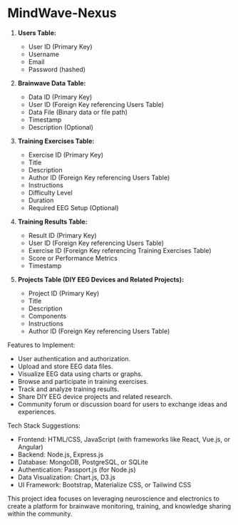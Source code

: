 # MindWave-Nexus

1. **Users Table:**
   - User ID (Primary Key)
   - Username
   - Email
   - Password (hashed)

2. **Brainwave Data Table:**
   - Data ID (Primary Key)
   - User ID (Foreign Key referencing Users Table)
   - Data File (Binary data or file path)
   - Timestamp
   - Description (Optional)

3. **Training Exercises Table:**
   - Exercise ID (Primary Key)
   - Title
   - Description
   - Author ID (Foreign Key referencing Users Table)
   - Instructions
   - Difficulty Level
   - Duration
   - Required EEG Setup (Optional)

4. **Training Results Table:**
   - Result ID (Primary Key)
   - User ID (Foreign Key referencing Users Table)
   - Exercise ID (Foreign Key referencing Training Exercises Table)
   - Score or Performance Metrics
   - Timestamp

5. **Projects Table (DIY EEG Devices and Related Projects):**
   - Project ID (Primary Key)
   - Title
   - Description
   - Components
   - Instructions
   - Author ID (Foreign Key referencing Users Table)

Features to Implement:
- User authentication and authorization.
- Upload and store EEG data files.
- Visualize EEG data using charts or graphs.
- Browse and participate in training exercises.
- Track and analyze training results.
- Share DIY EEG device projects and related research.
- Community forum or discussion board for users to exchange ideas and experiences.

Tech Stack Suggestions:
- Frontend: HTML/CSS, JavaScript (with frameworks like React, Vue.js, or Angular)
- Backend: Node.js, Express.js
- Database: MongoDB, PostgreSQL, or SQLite
- Authentication: Passport.js (for Node.js)
- Data Visualization: Chart.js, D3.js
- UI Framework: Bootstrap, Materialize CSS, or Tailwind CSS

This project idea focuses on leveraging neuroscience and electronics to create a platform for brainwave monitoring, training, and knowledge sharing within the community.
